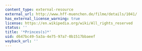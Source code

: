 ```yaml
---
content_type: external-resource
external_url: http://www.hff-muenchen.de/filme/details/1041/
has_external_license_warning: true
license: https://en.wikipedia.org/wiki/All_rights_reserved
status: ''
title: '*Princes(s)*'
uid: d647bc49-5a3a-4e75-97a7-0b1517bbaeef
wayback_url: ''
---
```

